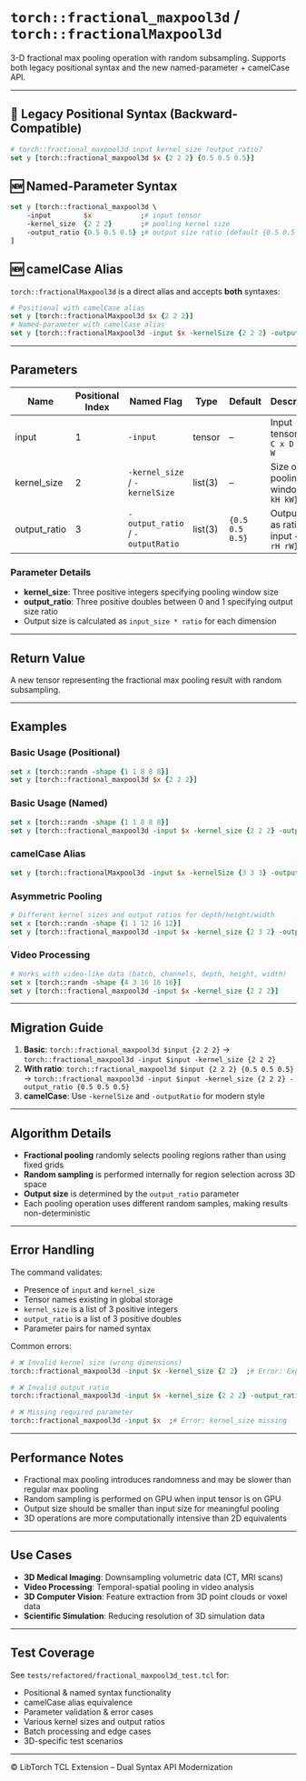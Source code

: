 # `torch::fractional_maxpool3d` / `torch::fractionalMaxpool3d`

3-D fractional max pooling operation with random subsampling.
Supports both legacy positional syntax and the new named-parameter + camelCase API.

---
## 📜 Legacy Positional Syntax (Backward-Compatible)
```tcl
# torch::fractional_maxpool3d input kernel_size ?output_ratio?
set y [torch::fractional_maxpool3d $x {2 2 2} {0.5 0.5 0.5}]
```

## 🆕 Named-Parameter Syntax
```tcl
set y [torch::fractional_maxpool3d \
    -input        $x            ;# input tensor
    -kernel_size  {2 2 2}       ;# pooling kernel size
    -output_ratio {0.5 0.5 0.5} ;# output size ratio (default {0.5 0.5 0.5})
]
```

## 🆕 camelCase Alias
`torch::fractionalMaxpool3d` is a direct alias and accepts **both** syntaxes:
```tcl
# Positional with camelCase alias
set y [torch::fractionalMaxpool3d $x {2 2 2}]
# Named-parameter with camelCase alias
set y [torch::fractionalMaxpool3d -input $x -kernelSize {2 2 2} -outputRatio {0.6 0.6 0.6}]
```

---
## Parameters
| Name | Positional Index | Named Flag | Type | Default | Description |
|------|------------------|------------|------|---------|-------------|
| input | 1 | `-input` | tensor | – | Input tensor `N x C x D x H x W` |
| kernel_size | 2 | `-kernel_size` / `-kernelSize` | list(3) | – | Size of pooling window `{kD kH kW}` |
| output_ratio | 3 | `-output_ratio` / `-outputRatio` | list(3) | `{0.5 0.5 0.5}` | Output size as ratio of input `{rD rH rW}` |

### Parameter Details
- **kernel_size**: Three positive integers specifying pooling window size
- **output_ratio**: Three positive doubles between 0 and 1 specifying output size ratio
- Output size is calculated as `input_size * ratio` for each dimension

---
## Return Value
A new tensor representing the fractional max pooling result with random subsampling.

---
## Examples

### Basic Usage (Positional)
```tcl
set x [torch::randn -shape {1 1 8 8 8}]
set y [torch::fractional_maxpool3d $x {2 2 2}]
```

### Basic Usage (Named)
```tcl
set x [torch::randn -shape {1 1 8 8 8}]
set y [torch::fractional_maxpool3d -input $x -kernel_size {2 2 2} -output_ratio {0.6 0.6 0.6}]
```

### camelCase Alias
```tcl
set y [torch::fractionalMaxpool3d -input $x -kernelSize {3 3 3} -outputRatio {0.3 0.7 0.8}]
```

### Asymmetric Pooling
```tcl
# Different kernel sizes and output ratios for depth/height/width
set x [torch::randn -shape {1 1 12 16 12}]
set y [torch::fractional_maxpool3d -input $x -kernel_size {2 3 2} -output_ratio {0.4 0.8 0.7}]
```

### Video Processing
```tcl
# Works with video-like data (batch, channels, depth, height, width)
set x [torch::randn -shape {4 3 16 16 16}]
set y [torch::fractional_maxpool3d -input $x -kernel_size {2 2 2}]
```

---
## Migration Guide
1. **Basic**: `torch::fractional_maxpool3d $input {2 2 2}` → `torch::fractional_maxpool3d -input $input -kernel_size {2 2 2}`
2. **With ratio**: `torch::fractional_maxpool3d $input {2 2 2} {0.5 0.5 0.5}` → `torch::fractional_maxpool3d -input $input -kernel_size {2 2 2} -output_ratio {0.5 0.5 0.5}`
3. **camelCase**: Use `-kernelSize` and `-outputRatio` for modern style

---
## Algorithm Details
- **Fractional pooling** randomly selects pooling regions rather than using fixed grids
- **Random sampling** is performed internally for region selection across 3D space
- **Output size** is determined by the `output_ratio` parameter
- Each pooling operation uses different random samples, making results non-deterministic

---
## Error Handling
The command validates:
* Presence of `input` and `kernel_size`
* Tensor names existing in global storage
* `kernel_size` is a list of 3 positive integers
* `output_ratio` is a list of 3 positive doubles
* Parameter pairs for named syntax

Common errors:
```tcl
# ❌ Invalid kernel size (wrong dimensions)
torch::fractional_maxpool3d -input $x -kernel_size {2 2}  ;# Error: Expected 3 integers

# ❌ Invalid output ratio
torch::fractional_maxpool3d -input $x -kernel_size {2 2 2} -output_ratio {0.0 0.5 0.5}  ;# Error: Must be positive

# ❌ Missing required parameter
torch::fractional_maxpool3d -input $x  ;# Error: kernel_size missing
```

---
## Performance Notes
- Fractional max pooling introduces randomness and may be slower than regular max pooling
- Random sampling is performed on GPU when input tensor is on GPU
- Output size should be smaller than input size for meaningful pooling
- 3D operations are more computationally intensive than 2D equivalents

---
## Use Cases
- **3D Medical Imaging**: Downsampling volumetric data (CT, MRI scans)
- **Video Processing**: Temporal-spatial pooling in video analysis
- **3D Computer Vision**: Feature extraction from 3D point clouds or voxel data
- **Scientific Simulation**: Reducing resolution of 3D simulation data

---
## Test Coverage
See `tests/refactored/fractional_maxpool3d_test.tcl` for:
* Positional & named syntax functionality
* camelCase alias equivalence
* Parameter validation & error cases
* Various kernel sizes and output ratios
* Batch processing and edge cases
* 3D-specific test scenarios

---
© LibTorch TCL Extension – Dual Syntax API Modernization 